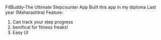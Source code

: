 FitBuddy-The Ultimate Stepcounter App
Built this app in my diploma Last year (Maharashtra)
Feature:
1. Can track your step progress
2. benifical for fitness freaks!
3. Easy UI
